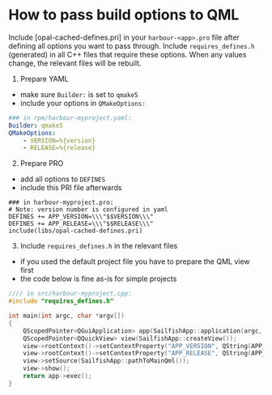 <!--
SPDX-FileCopyrightText: 2021 Mirian Margiani
SPDX-License-Identifier: GFDL-1.3-or-later
-->

# How to pass build options to QML

Include [opal-cached-defines.pri] in your `harbour-<app>.pro` file after defining all options
you want to pass through. Include `requires_defines.h` (generated) in all C++
files that require these options. When any values change, the relevant files
will be rebuilt.

1. Prepare YAML
  - make sure `Builder:` is set to `qmake5`
  - include your options in `QMakeOptions:`

```YAML
### in rpm/harbour-myproject.yaml:
Builder: qmake5
QMakeOptions:
    - VERSION=%{version}
    - RELEASE=%{release}
```

2. Prepare PRO
  - add all options to `DEFINES`
  - include this PRI file afterwards

```QMake
### in harbour-myproject.pro:
# Note: version number is configured in yaml
DEFINES += APP_VERSION=\\\"$$VERSION\\\"
DEFINES += APP_RELEASE=\\\"$$RELEASE\\\"
include(libs/opal-cached-defines.pri)
```

3. Include `requires_defines.h` in the relevant files
  - if you used the default project file you have to prepare the QML view first
  - the code below is fine as-is for simple projects

```CPP
//// in src/harbour-myproject.cpp:
#include "requires_defines.h"

int main(int argc, char *argv[])
{
    QScopedPointer<QGuiApplication> app(SailfishApp::application(argc, argv));
    QScopedPointer<QQuickView> view(SailfishApp::createView());
    view->rootContext()->setContextProperty("APP_VERSION", QString(APP_VERSION));
    view->rootContext()->setContextProperty("APP_RELEASE", QString(APP_RELEASE));
    view->setSource(SailfishApp::pathToMainQml());
    view->show();
    return app->exec();
}
```

